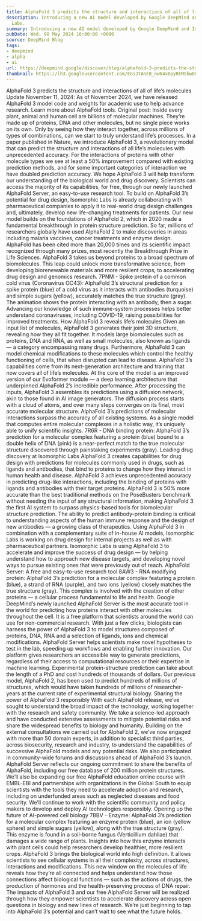 ```yaml
---
title: AlphaFold 3 predicts the structure and interactions of all of life’s molecules
description: Introducing a new AI model developed by Google DeepMind and Isomorphic
  Labs.
summary: Introducing a new AI model developed by Google DeepMind and Isomorphic Labs.
pubDate: Wed, 08 May 2024 16:00:00 +0000
source: DeepMind Blog
tags:
- deepmind
- alpha
- ai
url: https://deepmind.google/discover/blog/alphafold-3-predicts-the-structure-and-interactions-of-all-lifes-molecules/
thumbnail: https://lh3.googleusercontent.com/EGsJtAnEB_nw64x0pyREMShwOQagDgPTOH68kY2HwYK5IcYmnQfzSiHAen2Zu3MUosD7796BdM1Y095_n0FItZbFHI_VNs31mIppLTlkbgcIR674LQ=w528-h297-n-nu-rw
---
```


AlphaFold 3 predicts the structure and interactions of all of life’s molecules
Update November 11, 2024: As of November 2024, we have released AlphaFold 3 model code and weights for academic use to help advance research. Learn more about AlphaFold tools.
Original post: Inside every plant, animal and human cell are billions of molecular machines. They’re made up of proteins, DNA and other molecules, but no single piece works on its own. Only by seeing how they interact together, across millions of types of combinations, can we start to truly understand life’s processes.
In a paper published in Nature, we introduce AlphaFold 3, a revolutionary model that can predict the structure and interactions of all life’s molecules with unprecedented accuracy. For the interactions of proteins with other molecule types we see at least a 50% improvement compared with existing prediction methods, and for some important categories of interaction we have doubled prediction accuracy.
We hope AlphaFold 3 will help transform our understanding of the biological world and drug discovery. Scientists can access the majority of its capabilities, for free, through our newly launched AlphaFold Server, an easy-to-use research tool. To build on AlphaFold 3’s potential for drug design, Isomorphic Labs is already collaborating with pharmaceutical companies to apply it to real-world drug design challenges and, ultimately, develop new life-changing treatments for patients.
Our new model builds on the foundations of AlphaFold 2, which in 2020 made a fundamental breakthrough in protein structure prediction. So far, millions of researchers globally have used AlphaFold 2 to make discoveries in areas including malaria vaccines, cancer treatments and enzyme design. AlphaFold has been cited more than 20,000 times and its scientific impact recognized through many prizes, most recently the Breakthrough Prize in Life Sciences. AlphaFold 3 takes us beyond proteins to a broad spectrum of biomolecules. This leap could unlock more transformative science, from developing biorenewable materials and more resilient crops, to accelerating drug design and genomics research.
7PNM - Spike protein of a common cold virus (Coronavirus OC43): AlphaFold 3’s structural prediction for a spike protein (blue) of a cold virus as it interacts with antibodies (turquoise) and simple sugars (yellow), accurately matches the true structure (gray). The animation shows the protein interacting with an antibody, then a sugar. Advancing our knowledge of such immune-system processes helps better understand coronaviruses, including COVID-19, raising possibilities for improved treatments.
How AlphaFold 3 reveals life’s molecules
Given an input list of molecules, AlphaFold 3 generates their joint 3D structure, revealing how they all fit together. It models large biomolecules such as proteins, DNA and RNA, as well as small molecules, also known as ligands — a category encompassing many drugs. Furthermore, AlphaFold 3 can model chemical modifications to these molecules which control the healthy functioning of cells, that when disrupted can lead to disease.
AlphaFold 3’s capabilities come from its next-generation architecture and training that now covers all of life’s molecules. At the core of the model is an improved version of our Evoformer module — a deep learning architecture that underpinned AlphaFold 2’s incredible performance. After processing the inputs, AlphaFold 3 assembles its predictions using a diffusion network, akin to those found in AI image generators. The diffusion process starts with a cloud of atoms, and over many steps converges on its final, most accurate molecular structure.
AlphaFold 3’s predictions of molecular interactions surpass the accuracy of all existing systems. As a single model that computes entire molecular complexes in a holistic way, it’s uniquely able to unify scientific insights.
7R6R - DNA binding protein: AlphaFold 3’s prediction for a molecular complex featuring a protein (blue) bound to a double helix of DNA (pink) is a near-perfect match to the true molecular structure discovered through painstaking experiments (gray).
Leading drug discovery at Isomorphic Labs
AlphaFold 3 creates capabilities for drug design with predictions for molecules commonly used in drugs, such as ligands and antibodies, that bind to proteins to change how they interact in human health and disease.
AlphaFold 3 achieves unprecedented accuracy in predicting drug-like interactions, including the binding of proteins with ligands and antibodies with their target proteins. AlphaFold 3 is 50% more accurate than the best traditional methods on the PoseBusters benchmark without needing the input of any structural information, making AlphaFold 3 the first AI system to surpass physics-based tools for biomolecular structure prediction. The ability to predict antibody-protein binding is critical to understanding aspects of the human immune response and the design of new antibodies — a growing class of therapeutics.
Using AlphaFold 3 in combination with a complementary suite of in-house AI models, Isomorphic Labs is working on drug design for internal projects as well as with pharmaceutical partners. Isomorphic Labs is using AlphaFold 3 to accelerate and improve the success of drug design — by helping understand how to approach new disease targets, and developing novel ways to pursue existing ones that were previously out of reach.
AlphaFold Server: A free and easy-to-use research tool
8AW3 - RNA modifying protein: AlphaFold 3’s prediction for a molecular complex featuring a protein (blue), a strand of RNA (purple), and two ions (yellow) closely matches the true structure (gray). This complex is involved with the creation of other proteins — a cellular process fundamental to life and health.
Google DeepMind’s newly launched AlphaFold Server is the most accurate tool in the world for predicting how proteins interact with other molecules throughout the cell. It is a free platform that scientists around the world can use for non-commercial research. With just a few clicks, biologists can harness the power of AlphaFold 3 to model structures composed of proteins, DNA, RNA and a selection of ligands, ions and chemical modifications.
AlphaFold Server helps scientists make novel hypotheses to test in the lab, speeding up workflows and enabling further innovation. Our platform gives researchers an accessible way to generate predictions, regardless of their access to computational resources or their expertise in machine learning.
Experimental protein-structure prediction can take about the length of a PhD and cost hundreds of thousands of dollars. Our previous model, AlphaFold 2, has been used to predict hundreds of millions of structures, which would have taken hundreds of millions of researcher-years at the current rate of experimental structural biology.
Sharing the power of AlphaFold 3 responsibly
With each AlphaFold release, we’ve sought to understand the broad impact of the technology, working together with the research and safety community. We take a science-led approach and have conducted extensive assessments to mitigate potential risks and share the widespread benefits to biology and humanity.
Building on the external consultations we carried out for AlphaFold 2, we’ve now engaged with more than 50 domain experts, in addition to specialist third parties, across biosecurity, research and industry, to understand the capabilities of successive AlphaFold models and any potential risks. We also participated in community-wide forums and discussions ahead of AlphaFold 3’s launch.
AlphaFold Server reflects our ongoing commitment to share the benefits of AlphaFold, including our free database of 200 million protein structures. We’ll also be expanding our free AlphaFold education online course with EMBL-EBI and partnerships with organizations in the Global South to equip scientists with the tools they need to accelerate adoption and research, including on underfunded areas such as neglected diseases and food security. We’ll continue to work with the scientific community and policy makers to develop and deploy AI technologies responsibly.
Opening up the future of AI-powered cell biology
7BBV - Enzyme: AlphaFold 3’s prediction for a molecular complex featuring an enzyme protein (blue), an ion (yellow sphere) and simple sugars (yellow), along with the true structure (gray). This enzyme is found in a soil-borne fungus (Verticillium dahliae) that damages a wide range of plants. Insights into how this enzyme interacts with plant cells could help researchers develop healthier, more resilient crops.
AlphaFold 3 brings the biological world into high definition. It allows scientists to see cellular systems in all their complexity, across structures, interactions and modifications. This new window on the molecules of life reveals how they’re all connected and helps understand how those connections affect biological functions — such as the actions of drugs, the production of hormones and the health-preserving process of DNA repair.
The impacts of AlphaFold 3 and our free AlphaFold Server will be realized through how they empower scientists to accelerate discovery across open questions in biology and new lines of research. We’re just beginning to tap into AlphaFold 3’s potential and can’t wait to see what the future holds.